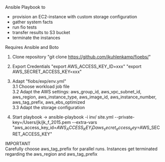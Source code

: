 Ansible Playbook to
- provision an EC2-instance with custom storage configuration
- gather system facts
- run fio tests
- transfer results to S3 bucket
- terminate the instances 

Requires Ansible and Boto

1. Clone repository "git clone https://github.com/jkuhlenkamp/fioebs/"  
2. Export Credentials "export AWS_ACCESS_KEY_ID=xxx" "export AWS_SECRET_ACCESS_KEY=xxx"  
3. Adapt "fiobs/exp/env.yml"  
3.1 Choose workload job file  
3.2 Adapt the AWS settings: aws_group_id, aws_vpc_subnet_id, aws_region, aws_instance_type, aws_image_id, aws_instance_number, aws_tag_prefix, aws_ebs_optimized  
3.3 Adapt the storage configuration  

4. Start playbook
	-> ansible-playbook -i inv/ site.yml --private-key=/Users/jk/jk_f_2015.pem --extra-vars "aws_access_key_id=$AWS_ACCESS_KEY_ID aws_secret_access_key=$AWS_SECRET_ACCESS_KEY"
	
IMPORTANT  
Carefully choose aws_tag_prefix for parallel runs. Instances get terminated regarding the aws_region and aws_tag_prefix
